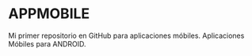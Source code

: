 # APPMOBILE
Mi primer repositorio en GitHub para aplicaciones móbiles.
Aplicaciones Móbiles para ANDROID.
